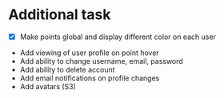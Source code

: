 # Additional task

- [x] Make points global and display different color on each user
- Add viewing of user profile on point hover
- Add ability to change username, email, password
- Add ability to delete account
- Add email notifications on profile changes
- Add avatars (S3)